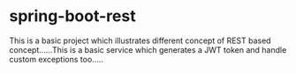 # spring-boot-rest
This is a basic project which illustrates different concept of REST based concept......This is a basic service which generates a JWT token and handle custom exceptions too.....
